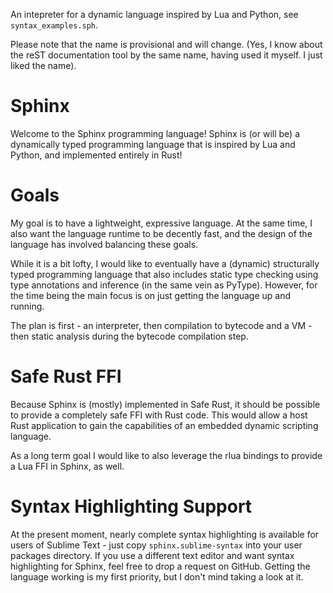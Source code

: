 An intepreter for a dynamic language inspired by Lua and Python, see ``syntax_examples.sph``.

Please note that the name is provisional and will change. (Yes, I know about the reST documentation tool by the same name, having used it myself. I just liked the name).

# Sphinx

Welcome to the Sphinx programming language! Sphinx is (or will be) a dynamically typed programming language that is inspired by Lua and Python, and implemented entirely in Rust!

# Goals

My goal is to have a lightweight, expressive language. At the same time, I also want the language runtime to be decently fast, and the design of the language has involved balancing these goals.

While it is a bit lofty, I would like to eventually have a (dynamic) structurally typed programming language that also includes static type checking using type annotations and inference (in the same vein as PyType). 
However, for the time being the main focus is on just getting the language up and running. 

The plan is first - an interpreter, then compilation to bytecode and a VM - then static analysis during the bytecode compilation step.

# Safe Rust FFI

Because Sphinx is (mostly) implemented in Safe Rust, it should be possible to provide a completely safe FFI with Rust code. This would allow a host Rust application to gain the capabilities of an embedded dynamic scripting language.

As a long term goal I would like to also leverage the rlua bindings to provide a Lua FFI in Sphinx, as well.

# Syntax Highlighting Support

At the present moment, nearly complete syntax highlighting is available for users of Sublime Text - just copy `sphinx.sublime-syntax` into your user packages directory. If you use a different text editor and want syntax highlighting for Sphinx, feel free to drop a request on GitHub. Getting the language working is my first priority, but I don't mind taking a look at it.
